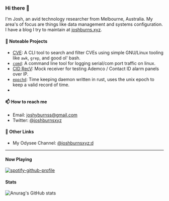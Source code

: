 ### Hi there 👋

I'm Josh, an avid technology researcher from Melbourne, Australia. My area's of
focus are things like data management and systems configuration. I have a blog
I try to maintain at [joshburns.xyz](https://joshburns.xyz).

#### 💼 Noteable Projects
- [CVE](https://github.com/joshburnsxyz/cve): A CLI tool to search and filter CVEs using simple GNU/Linux tooling like `awk`, `grep`, and good ol' bash.
- [`comd`](https://github.com/joshburnsxyz/comd): A command line tool for logging serial/com port traffic on linux.
- [CID RecV](https://github.com/joshburnsxyz/cid-recv): Mock receiver for testing Ademco / Contact ID alarm panels over IP.
- [`epochd`](https://github.com/joshburnsxyz/epochd): Time keeping daemon written in rust, uses the unix epoch to keep a valid record of time.
- 
#### 📫 How to reach me
- Email: [joshyburnss@gmail.com](mailto:joshyburnss@gmail.com)
- Twitter: [@joshburnsxyz](https://twitter.com/joshburnsxyz)

#### 🔖 Other Links
- My Odysee Channel: [@joshburnsxyz:d](https://odysee.com/@joshburnsxyz:d)

---

#### Now Playing
[![spotify-github-profile](https://spotify-github-profile.vercel.app/api/view?uid=1284702547&cover_image=true&theme=novatorem&bar_color=53b14f&bar_color_cover=false)](https://github.com/kittinan/spotify-github-profile)

#### Stats
![Anurag's GitHub stats](https://github-readme-stats.vercel.app/api?username=joshburnsxyz&show_icons=true&theme=vue-dark)
